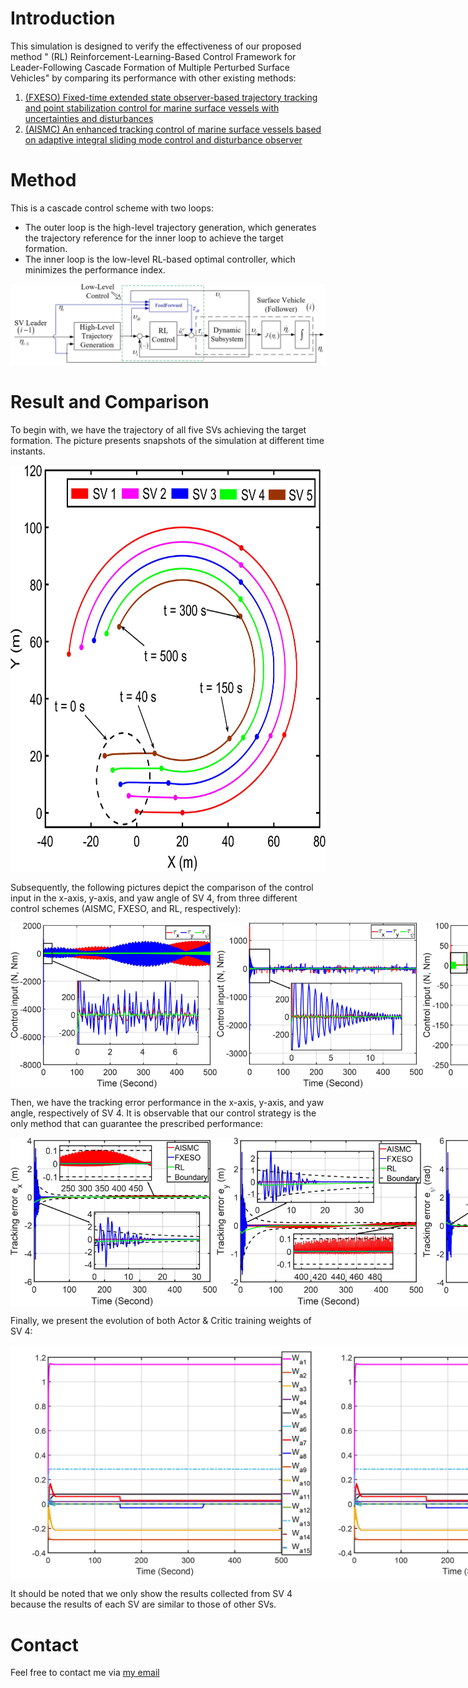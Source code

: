 # Introduction
This simulation is designed to verify the effectiveness of our proposed method " (RL) Reinforcement-Learning-Based Control Framework for Leader-Following Cascade Formation of Multiple Perturbed Surface Vehicles" by comparing its performance with other existing methods:
1. [(FXESO) Fixed-time extended state observer-based trajectory tracking and point stabilization control for marine surface vessels with uncertainties and disturbances](https://www.sciencedirect.com/science/article/abs/pii/S0029801819302938)
2. [(AISMC) An enhanced tracking control of marine surface vessels based on
adaptive integral sliding mode control and disturbance observer](https://www.sciencedirect.com/science/article/abs/pii/S0019057818305421)

# Method 
This is a cascade control scheme with two loops:
- The outer loop is the high-level trajectory generation, which generates the trajectory reference for the inner loop to achieve the target formation.
- The inner loop is the low-level RL-based optimal controller, which minimizes the performance index.
  
![Control strategy diagram](https://github.com/HoangAnhMasterDev/Reinforcement-Learning-Based-Control-Framework-for-Leader-Following-Cascade-Formation-of-SVs/blob/main/Images/Control%20strategy.jpg?raw=true)

# Result and Comparison
To begin with, we have the trajectory of all five SVs achieving the target formation. The picture presents snapshots of the simulation at different time instants.

<div style="text-align: center;">
<img src="https://github.com/HoangAnhMasterDev/Reinforcement-Learning-Based-Control-Framework-for-Leader-Following-Cascade-Formation-of-SVs/blob/main/Images/FormationTrajectory.jpg?raw=true" alt="Description" width="700" height="650">
</div>

Subsequently, the following pictures depict the comparison of the control input in the x-axis, y-axis, and yaw angle of SV 4, from three different control schemes (AISMC, FXESO, and RL, respectively):

<div style="display: flex; justify-content: space-around;">
  <img src="https://github.com/HoangAnhMasterDev/Reinforcement-Learning-Based-Control-Framework-for-Leader-Following-Cascade-Formation-of-SVs/blob/main/Images/tau_AISMC.jpg?raw=true" alt="AISMC" width="330"/>
  <img src="https://github.com/HoangAnhMasterDev/Reinforcement-Learning-Based-Control-Framework-for-Leader-Following-Cascade-Formation-of-SVs/blob/main/Images/tau_FXESO.jpg?raw=true" alt="FXESO" width="330"/>
  <img src="https://github.com/HoangAnhMasterDev/Reinforcement-Learning-Based-Control-Framework-for-Leader-Following-Cascade-Formation-of-SVs/blob/main/Images/tau_RL.jpg?raw=true" alt="RL" width="320"/>
</div>

Then, we have the tracking error performance in the x-axis, y-axis, and yaw angle, respectively of SV 4. It is observable that our control strategy is the only method that can guarantee the prescribed performance:

<div style="display: flex; justify-content: space-around;">
  <img src="https://github.com/HoangAnhMasterDev/Reinforcement-Learning-Based-Control-Framework-for-Leader-Following-Cascade-Formation-of-SVs/blob/main/Images/trackingError_x.jpg?raw=true" alt="AISMC" width="330"/>
  <img src="https://github.com/HoangAnhMasterDev/Reinforcement-Learning-Based-Control-Framework-for-Leader-Following-Cascade-Formation-of-SVs/blob/main/Images/trackingError_y.jpg?raw=true" alt="FXESO" width="330"/>
  <img src="https://github.com/HoangAnhMasterDev/Reinforcement-Learning-Based-Control-Framework-for-Leader-Following-Cascade-Formation-of-SVs/blob/main/Images/trackingError_psi.jpg?raw=true" alt="RL" width="320"/>
</div>

Finally, we present the evolution of both Actor & Critic training weights of SV 4:

<div style="display: flex; justify-content: space-around;">
  <img src="https://github.com/HoangAnhMasterDev/Reinforcement-Learning-Based-Control-Framework-for-Leader-Following-Cascade-Formation-of-SVs/blob/main/Images/Wa4.jpg?raw=true" alt="AISMC" width="490"/>
  <img src="https://github.com/HoangAnhMasterDev/Reinforcement-Learning-Based-Control-Framework-for-Leader-Following-Cascade-Formation-of-SVs/blob/main/Images/Wc4.jpg?raw=true" alt="FXESO" width="490"/>
</div>

It should be noted that we only show the results collected from SV 4 because the results of each SV are similar to those of other SVs. 

# Contact
Feel free to contact me via [my email](hoanganhlyk26@gmail.com) 



